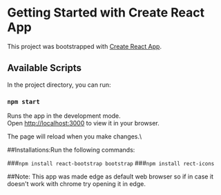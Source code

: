 # Getting Started with Create React App

This project was bootstrapped with [Create React App](https://github.com/facebook/create-react-app).

## Available Scripts

In the project directory, you can run:

### `npm start`

Runs the app in the development mode.\
Open [http://localhost:3000](http://localhost:3000) to view it in your browser.

The page will reload when you make changes.\

##Installations:Run the following commands:

###`npm install react-bootstrap bootstrap`
###`npm install rect-icons`

##Note:
This app was made edge as default web browser so if in case it doesn't work with chrome try opening it in edge.
